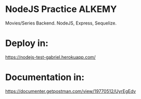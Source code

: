 # NodeJS Practice ALKEMY
Movies/Series Backend. NodeJS, Express, Sequelize.

# Deploy in:
https://nodejs-test-gabriel.herokuapp.com/

# Documentation in:
https://documenter.getpostman.com/view/19770512/UyrEgEdv
